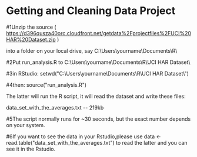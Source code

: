 Getting and Cleaning Data Project
=========================

#1Unzip the source ( https://d396qusza40orc.cloudfront.net/getdata%2Fprojectfiles%2FUCI%20HAR%20Dataset.zip )

  into a folder on your local drive, say C:\Users\yourname\Documents\R\

#2Put run_analysis.R to C:\Users\yourname\Documents\R\UCI HAR Dataset\

#3in RStudio: setwd("C:\\Users\\yourname\\Documents\\R\\UCI HAR Dataset\\")

#4then: source("run_analysis.R")

   The latter will run the R script, it will read the dataset and write these files:

   data_set_with_the_averages.txt -- 219kb

#5The script normally runs for ~30 seconds, but the exact number depends on your system.

#6If you want to see the data in your Rstudio,please use data <- read.table("data_set_with_the_averages.txt") to read the    latter and you can see it in the Rstudio.
